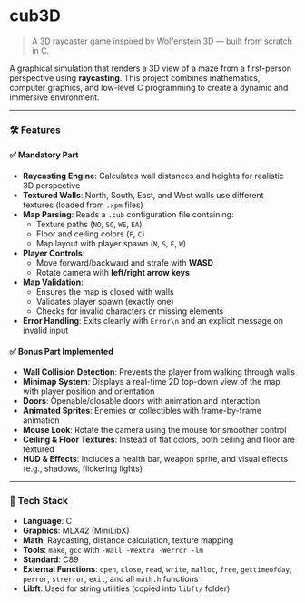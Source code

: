 # cub3D

> A 3D raycaster game inspired by Wolfenstein 3D — built from scratch in C.

A graphical simulation that renders a 3D view of a maze from a first-person perspective using **raycasting**. This project combines mathematics, computer graphics, and low-level C programming to create a dynamic and immersive environment.

---

### 🛠️ Features

#### ✅ **Mandatory Part**
- **Raycasting Engine**: Calculates wall distances and heights for realistic 3D perspective
- **Textured Walls**: North, South, East, and West walls use different textures (loaded from `.xpm` files)
- **Map Parsing**: Reads a `.cub` configuration file containing:
  - Texture paths (`NO`, `SO`, `WE`, `EA`)
  - Floor and ceiling colors (`F`, `C`)
  - Map layout with player spawn (`N`, `S`, `E`, `W`)
- **Player Controls**:
  - Move forward/backward and strafe with **WASD**
  - Rotate camera with **left/right arrow keys**
- **Map Validation**:
  - Ensures the map is closed with walls
  - Validates player spawn (exactly one)
  - Checks for invalid characters or missing elements
- **Error Handling**: Exits cleanly with `Error\n` and an explicit message on invalid input

#### ✅ **Bonus Part Implemented**
- **Wall Collision Detection**: Prevents the player from walking through walls
- **Minimap System**: Displays a real-time 2D top-down view of the map with player position and orientation
- **Doors**: Openable/closable doors with animation and interaction
- **Animated Sprites**: Enemies or collectibles with frame-by-frame animation
- **Mouse Look**: Rotate the camera using the mouse for smoother control
- **Ceiling & Floor Textures**: Instead of flat colors, both ceiling and floor are textured
- **HUD & Effects**: Includes a health bar, weapon sprite, and visual effects (e.g., shadows, flickering lights)

---

### 🧰 Tech Stack
- **Language**: C
- **Graphics**: MLX42 (MiniLibX)
- **Math**: Raycasting, distance calculation, texture mapping
- **Tools**: `make`, `gcc` with `-Wall -Wextra -Werror -lm`
- **Standard**: C89
- **External Functions**: `open`, `close`, `read`, `write`, `malloc`, `free`, `gettimeofday`, `perror`, `strerror`, `exit`, and all `math.h` functions
- **Libft**: Used for string utilities (copied into `libft/` folder)
